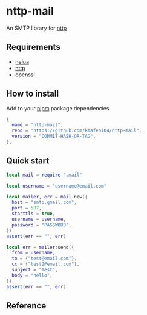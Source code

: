 # nttp-mail

An SMTP library for [nttp](https://github.com/kmafeni04/nttp)

## Requirements
- [nelua](https://nelua.io/)
- [nttp](https://github.com/kmafeni04/nttp)
- openssl

## How to install
Add to your [nlpm](https://github.com/kmafeni04/nlpm) package dependencies
```lua
{
  name = "nttp-mail",
  repo = "https://github.com/kmafeni04/nttp-mail",
  version = "COMMIT-HASH-OR-TAG",
},
```

## Quick start

```lua
local mail = require ".mail"

local username = "username@email.com"

local mailer, err = mail.new({
  host = "smtp.gmail.com",
  port = 587,
  starttls = true,
  username = username,
  password = "PASSWORD",
})
assert(err == "", err)

local err = mailer:send({
  from = username,
  to = {"test@email.com"},
  cc = {"test2@email.com"},
  subject = "Test",
  body = "hello",
})
assert(err == "", err)
```

## Reference

